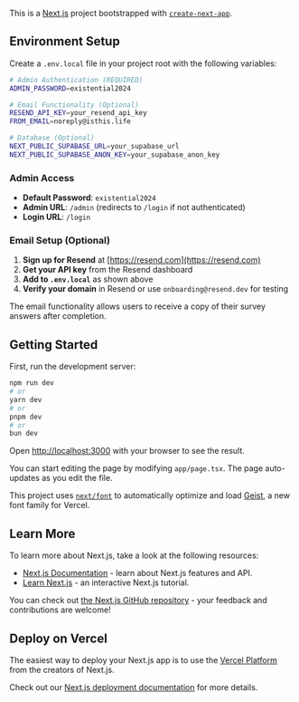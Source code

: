 This is a [Next.js](https://nextjs.org) project bootstrapped with [`create-next-app`](https://nextjs.org/docs/app/api-reference/cli/create-next-app).

## Environment Setup

Create a `.env.local` file in your project root with the following variables:

```bash
# Admin Authentication (REQUIRED)
ADMIN_PASSWORD=existential2024

# Email Functionality (Optional)
RESEND_API_KEY=your_resend_api_key
FROM_EMAIL=noreply@isthis.life

# Database (Optional)
NEXT_PUBLIC_SUPABASE_URL=your_supabase_url
NEXT_PUBLIC_SUPABASE_ANON_KEY=your_supabase_anon_key
```

### Admin Access
- **Default Password**: `existential2024`
- **Admin URL**: `/admin` (redirects to `/login` if not authenticated)
- **Login URL**: `/login`

### Email Setup (Optional)
1. **Sign up for Resend** at [https://resend.com](https://resend.com)
2. **Get your API key** from the Resend dashboard
3. **Add to `.env.local`** as shown above
4. **Verify your domain** in Resend or use `onboarding@resend.dev` for testing

The email functionality allows users to receive a copy of their survey answers after completion.

## Getting Started

First, run the development server:

```bash
npm run dev
# or
yarn dev
# or
pnpm dev
# or
bun dev
```

Open [http://localhost:3000](http://localhost:3000) with your browser to see the result.

You can start editing the page by modifying `app/page.tsx`. The page auto-updates as you edit the file.

This project uses [`next/font`](https://nextjs.org/docs/app/building-your-application/optimizing/fonts) to automatically optimize and load [Geist](https://vercel.com/font), a new font family for Vercel.

## Learn More

To learn more about Next.js, take a look at the following resources:

- [Next.js Documentation](https://nextjs.org/docs) - learn about Next.js features and API.
- [Learn Next.js](https://nextjs.org/learn) - an interactive Next.js tutorial.

You can check out [the Next.js GitHub repository](https://github.com/vercel/next.js) - your feedback and contributions are welcome!

## Deploy on Vercel

The easiest way to deploy your Next.js app is to use the [Vercel Platform](https://vercel.com/new?utm_medium=default-template&filter=next.js&utm_source=create-next-app&utm_campaign=create-next-app-readme) from the creators of Next.js.

Check out our [Next.js deployment documentation](https://nextjs.org/docs/app/building-your-application/deploying) for more details.
